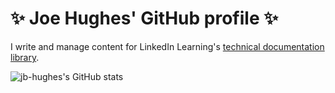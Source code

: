# ✨ Joe Hughes' GitHub profile ✨

I write and manage content for LinkedIn Learning's [technical documentation library](https://docs.microsoft.com/linkedin/learning/).

<img align="left" alt="jb-hughes's GitHub stats" src="https:// 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/api?username=jb-hughes&show_icons=true&theme=radical&include_all_commits=true&count_private=true" />


<!---
jb-hughes/jb-hughes is a ✨ special ✨ repository because its `README.md` (this file) appears on your GitHub profile.
You can click the Preview link to take a look at your changes.
--->

